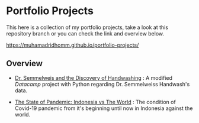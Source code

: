 # Portfolio Projects
This here is a collection of my portfolio projects, take a look at this repository branch or you can check the link and overview below.

https://muhamadridhomm.github.io/portfolio-projects/

## Overview

* [Dr. Semmelweis and the Discovery of Handwashing](https://github.com/muhamadridhomm/portfolio-projects/tree/main/projects/handwash_semmelweis) :
A  modified *Datacamp* project with Python regarding Dr. Semmelweiss Handwash's data.

* [The State of Pandemic: Indonesia vs The World](https://github.com/muhamadridhomm/portfolio-projects/tree/main/projects/handwash_semmelweis) :
The condition of Covid-19 pandemic from it's beginning until now in Indonesia against the world.
